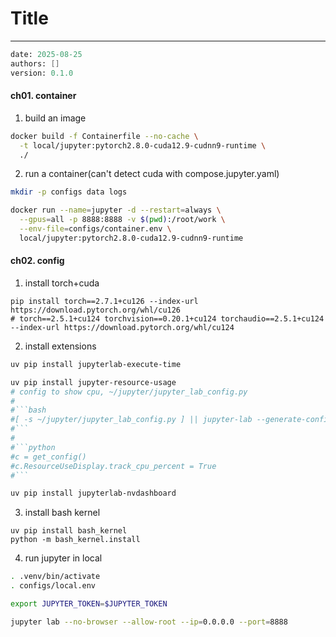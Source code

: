 # Title
---
```meta
date: 2025-08-25
authors: []
version: 0.1.0
```


#### ch01. container
1. build an image
```bash
docker build -f Containerfile --no-cache \
  -t local/jupyter:pytorch2.8.0-cuda12.9-cudnn9-runtime \
  ./
```

2. run a container(can't detect cuda with compose.jupyter.yaml)
```bash
mkdir -p configs data logs

docker run --name=jupyter -d --restart=always \
  --gpus=all -p 8888:8888 -v $(pwd):/root/work \
  --env-file=configs/container.env \
  local/jupyter:pytorch2.8.0-cuda12.9-cudnn9-runtime
```

#### ch02. config
1. install torch+cuda
```
pip install torch==2.7.1+cu126 --index-url https://download.pytorch.org/whl/cu126
# torch==2.5.1+cu124 torchvision==0.20.1+cu124 torchaudio==2.5.1+cu124 --index-url https://download.pytorch.org/whl/cu124
```

2. install extensions
```bash
uv pip install jupyterlab-execute-time

uv pip install jupyter-resource-usage
# config to show cpu, ~/jupyter/jupyter_lab_config.py
#
#```bash
#[ -s ~/jupyter/jupyter_lab_config.py ] || jupyter-lab --generate-config
#```
#
#```python
#c = get_config()
#c.ResourceUseDisplay.track_cpu_percent = True
#```

uv pip install jupyterlab-nvdashboard
```

3. install bash kernel
```
uv pip install bash_kernel
python -m bash_kernel.install
```

4. run jupyter in local
```bash
. .venv/bin/activate
. configs/local.env

export JUPYTER_TOKEN=$JUPYTER_TOKEN

jupyter lab --no-browser --allow-root --ip=0.0.0.0 --port=8888
```

